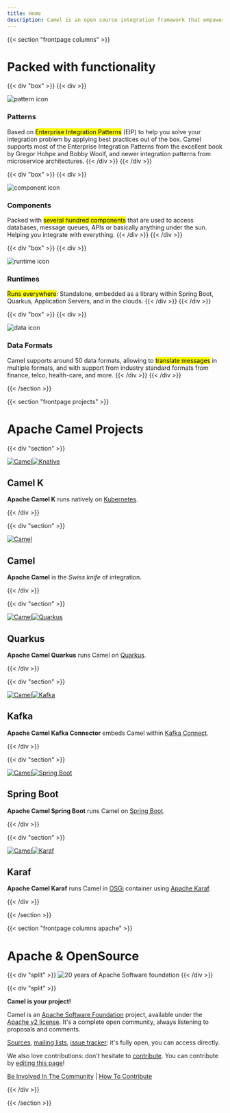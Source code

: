 ```yaml
---
title: Home
description: Camel is an open source integration framework that empowers you to quickly and easily integrate various systems consuming or producing data.
---
```


{{< section "frontpage columns" >}}

# Packed with functionality

{{< div "box" >}}
{{< div >}}

<img src="./img/functions/svg/feature-patterns.svg" alt="pattern icon" class="feature-icon"/>

### Patterns

Based on <mark>Enterprise Integration Patterns</mark> (EIP) to help you solve your integration problem by applying best practices out of the box. Camel supports most of the Enterprise Integration Patterns from the excellent book by Gregor Hohpe and Bobby Woolf, and newer integration patterns from microservice architectures.
{{< /div >}}
{{< /div >}}

{{< div "box" >}}
{{< div >}}

<img src="./img/functions/svg/feature-components.svg" alt="component icon" class="feature-icon"/>

### Components

Packed with <mark>several hundred components</mark> that are used to access databases, message queues, APIs or basically anything under the sun. Helping you integrate with everything.
{{< /div >}}
{{< /div >}}

{{< div "box" >}}
{{< div >}}

<img src="./img/functions/svg/feature-runtimes.svg" alt="runtime icon" class="feature-icon"/>

### Runtimes

<mark>Runs everywhere</mark>: Standalone, embedded as a library within Spring Boot, Quarkus, Application Servers, and in the clouds. 
{{< /div >}}
{{< /div >}}

{{< div "box" >}}
{{< div >}}

<img src="./img/functions/svg/feature-dataformats.svg" alt="data icon" class="feature-icon"/>

### Data Formats

Camel supports around 50 data formats, allowing to <mark>translate messages</mark> in multiple formats, and with support from industry standard formats from finance, telco, health-care, and more.
{{< /div >}}
{{< /div >}}

{{< /section >}}

{{< section "frontpage projects" >}}

# Apache Camel Projects

{{< div "section" >}}

[![Camel](/_/img/logo-d.svg)![Knative](/_/img/knative.svg)](/docs/#camel-k)

## Camel K

**Apache Camel K** runs natively on [Kubernetes](https://kubernetes.io/).

{{< /div >}}

{{< div "section" >}}

[![Camel](/_/img/logo-d.svg)](/manual/latest/)

## Camel

**Apache Camel** is the *Swiss knife* of integration. 

{{< /div >}}

{{< div "section" >}}

[![Camel](/_/img/logo-d.svg)![Quarkus](/_/img/quarkus.svg)](/docs/#camel-quarkus)

## Quarkus

**Apache Camel Quarkus** runs Camel on [Quarkus](https://quarkus.io).

{{< /div >}}

{{< div "section" >}}

[![Camel](/_/img/logo-d.svg)![Kafka](/_/img/apache-kafka.svg)](/docs/#camel-kafka-connector)

## Kafka

**Apache Camel Kafka Connector** embeds Camel within [Kafka Connect](https://kafka.apache.org/documentation/#connect).

{{< /div >}}

{{< div "section" >}}

[![Camel](/_/img/logo-d.svg)![Spring Boot](/_/img/spring-boot.svg)](/docs/#camel-spring-boot)

## Spring Boot

**Apache Camel Spring Boot** runs Camel on [Spring Boot](https://spring.io/projects/spring-boot).


{{< /div >}}

{{< div "section" >}}

[![Camel](/_/img/logo-d.svg)![Karaf](/_/img/apache-karaf.svg)](/docs/#camel-karaf)

## Karaf

**Apache Camel Karaf** runs Camel in [OSGi](https://www.osgi.org/) container using [Apache Karaf](https://karaf.apache.org/).


{{< /div >}}

{{< /section >}}

{{< section "frontpage columns apache" >}}

# Apache &amp; OpenSource

{{< div "split" >}}
![20 years of Apache Software foundation](/img/apache-20.png)
{{< /div >}}

{{< div "split" >}}

**Camel is your project!**

Camel is an [Apache Software Foundation](https://www.apache.org) project, available under the [Apache v2 license](https://apache.org/licenses/LICENSE-2.0). It's a complete open community, always listening to proposals and comments.

[Sources](./community/sources/), [mailing lists](./community/mailing-list/), [issue tracker](./community/support/): it's fully open, you can access directly.

We also love contributions: don't hesitate to [contribute](./manual/latest/contributing.html). You can contribute by <a href="https://github.com/apache/camel-website/edit/master/content">editing this page</a>!

[Be Involved In The Community](./manual/latest/contributing.html) | [How To Contribute](./manual/latest/contributing.html)

{{< /div >}}

{{< /section >}}
